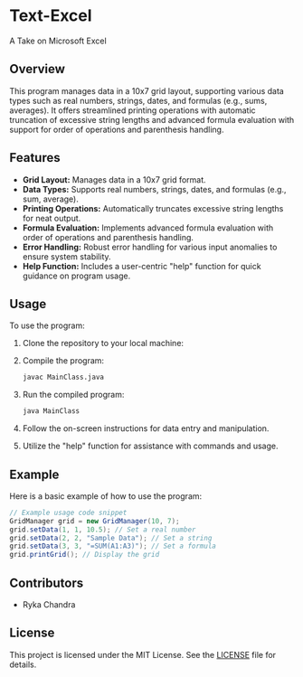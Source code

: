# Text-Excel
A Take on Microsoft Excel

## Overview

This program manages data in a 10x7 grid layout, supporting various data types such as real numbers, strings, dates, and formulas (e.g., sums, averages). It offers streamlined printing operations with automatic truncation of excessive string lengths and advanced formula evaluation with support for order of operations and parenthesis handling.

## Features

- **Grid Layout:** Manages data in a 10x7 grid format.
- **Data Types:** Supports real numbers, strings, dates, and formulas (e.g., sum, average).
- **Printing Operations:** Automatically truncates excessive string lengths for neat output.
- **Formula Evaluation:** Implements advanced formula evaluation with order of operations and parenthesis handling.
- **Error Handling:** Robust error handling for various input anomalies to ensure system stability.
- **Help Function:** Includes a user-centric "help" function for quick guidance on program usage.

## Usage

To use the program:

1. Clone the repository to your local machine:

2. Compile the program:
   ```bash
   javac MainClass.java
   ```

3. Run the compiled program:
   ```bash
   java MainClass
   ```

4. Follow the on-screen instructions for data entry and manipulation.

5. Utilize the "help" function for assistance with commands and usage.

## Example

Here is a basic example of how to use the program:

```java
// Example usage code snippet
GridManager grid = new GridManager(10, 7);
grid.setData(1, 1, 10.5); // Set a real number
grid.setData(2, 2, "Sample Data"); // Set a string
grid.setData(3, 3, "=SUM(A1:A3)"); // Set a formula
grid.printGrid(); // Display the grid
```

## Contributors

- Ryka Chandra

## License

This project is licensed under the MIT License. See the [LICENSE](LICENSE) file for details.
